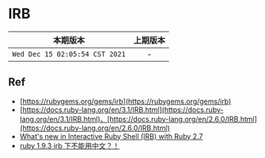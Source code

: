 # IRB

|本期版本|上期版本
|:---:|:---:
`Wed Dec 15 02:05:54 CST 2021` | -


## Ref

* [https://rubygems.org/gems/irb](https://rubygems.org/gems/irb)
* [https://docs.ruby-lang.org/en/3.1/IRB.html](https://docs.ruby-lang.org/en/3.1/IRB.html)、[https://docs.ruby-lang.org/en/2.6.0/IRB.html](https://docs.ruby-lang.org/en/2.6.0/IRB.html)
* [What's new in Interactive Ruby Shell (IRB) with Ruby 2.7](https://blog.saeloun.com/2019/09/23/new-irb-features.html)
* [ruby 1.9.3 irb 下不能用中文？！](https://ruby-china.org/topics/2415)